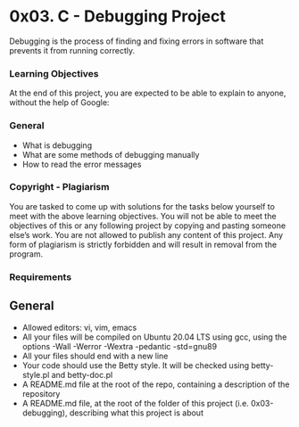 <h1>0x03. C - Debugging Project</h1>
<p>Debugging is the process of finding and fixing errors in software that prevents it from running correctly. </P>

<h3>Learning Objectives</h3>
<p>At the end of this project, you are expected to be able to explain to anyone, without the help of Google:</p>

<h3>General</h3>
<ul>
<li>What is debugging</li>
<li>What are some methods of debugging manually</li>
<li>How to read the error messages</li>
</ul>
<h3>Copyright - Plagiarism</h3>
<p>You are tasked to come up with solutions for the tasks below yourself to meet with the above learning objectives.
You will not be able to meet the objectives of this or any following project by copying and pasting someone else’s work.
You are not allowed to publish any content of this project.
Any form of plagiarism is strictly forbidden and will result in removal from the program.</p>
<h3>Requirements</h3>
<h2>General</h2>
<ul>
<li>Allowed editors: vi, vim, emacs</li>
<li>All your files will be compiled on Ubuntu 20.04 LTS using gcc, using the options -Wall -Werror -Wextra -pedantic -std=gnu89</li>
<li>All your files should end with a new line</li>
<li>Your code should use the Betty style. It will be checked using betty-style.pl and betty-doc.pl</li>
<li>A README.md file at the root of the repo, containing a description of the repository</li>
<li>A README.md file, at the root of the folder of this project (i.e. 0x03-debugging), describing what this project is about</li>
